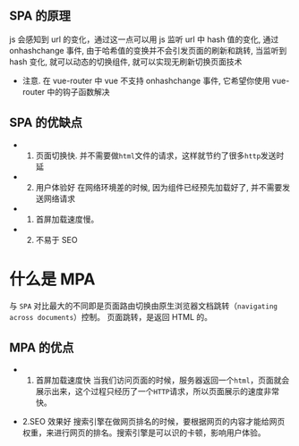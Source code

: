 

SPA 的原理
-------

js 会感知到 url 的变化，通过这一点可以用 js 监听 url 中 hash 值的变化, 通过 onhashchange 事件, 由于哈希值的变换并不会引发页面的刷新和跳转, 当监听到 hash 变化, 就可以动态的切换组件, 就可以实现无刷新切换页面技术

*   注意. 在 vue-router 中 vue 不支持 onhashchange 事件, 它希望你使用 vue-router 中的钩子函数解决

SPA 的优缺点
-------

*   1. 页面切换快. 并不需要做`html`文件的请求，这样就节约了很多`http`发送时延
*   2. 用户体验好 在网络环境差的时候, 因为组件已经预先加载好了, 并不需要发送网络请求

*   1. 首屏加载速度慢。
*   2. 不易于 SEO

什么是 MPA
=======

与 `SPA` 对比最大的不同即是页面路由切换由原生浏览器文档跳转（`navigating across documents`）控制。 
页面跳转，是返回 HTML 的。

MPA 的优点
-------

*   1. 首屏加载速度快
 当我们访问页面的时候，服务器返回一个`html`，页面就会展示出来，这个过程只经历了一个`HTTP`请求，所以页面展示的速度非常快。

*   2.SEO 效果好
 搜索引擎在做网页排名的时候，要根据网页的内容才能给网页权重，来进行网页的排名。搜索引擎是可以识的卡顿，影响用户体验。
